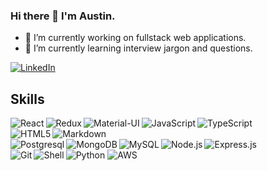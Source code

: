 ### Hi there 👋 I'm Austin.

- 🔭 I’m currently working on fullstack web applications.
- 🌱 I’m currently learning interview jargon and questions.

[<img alt="LinkedIn" src="https://img.shields.io/badge/linkedin-%230077B5.svg?&style=for-the-badge&logo=linkedin&logoColor=white"/>][linkedin]

## Skills
<img alt="React" align="left" src="https://img.shields.io/badge/react%20-%2320232a.svg?&style=for-the-badge&logo=react&logoColor=%2361DAFB" />
<img alt="Redux" align="left" src="https://img.shields.io/badge/redux%20-%23593d88.svg?&style=for-the-badge&logo=redux&logoColor=white" />
<img alt="Material-UI" align="left" src="https://img.shields.io/badge/material%20ui%20-%230081CB.svg?&style=for-the-badge&logo=material-ui&logoColor=white" />
<img alt="JavaScript" align="left" src="https://img.shields.io/badge/javascript%20-%23323330.svg?&style=for-the-badge&logo=javascript&logoColor=%23F7DF1E" />
<img alt="TypeScript" align="left" src="https://img.shields.io/badge/typescript%20-%23007ACC.svg?&style=for-the-badge&logo=typescript&logoColor=white" />
<br />
<img alt="HTML5" align="left" src="https://img.shields.io/badge/html5%20-%23E34F26.svg?&style=for-the-badge&logo=html5&logoColor=white" />
<img alt="Markdown" align="left" src="https://img.shields.io/badge/markdown-%23000000.svg?&style=for-the-badge&logo=markdown&logoColor=white" />
<br />
<img alt="Postgresql" align="left" src="https://img.shields.io/badge/postgres-%23316192.svg?&style=for-the-badge&logo=postgresql&logoColor=white" />
<img alt="MongoDB" align="left" src="https://img.shields.io/badge/MongoDB-%234ea94b.svg?&style=for-the-badge&logo=mongodb&logoColor=white" />
<img alt="MySQL" align="left" src="https://img.shields.io/badge/mysql-%2300f.svg?&style=for-the-badge&logo=mysql&logoColor=white" />
<img alt="Node.js" align="left" src="https://img.shields.io/badge/node.js%20-%2343853D.svg?&style=for-the-badge&logo=node.js&logoColor=white" />
<img alt="Express.js" align="left" src="https://img.shields.io/badge/express.js%20-%23404d59.svg?&style=for-the-badge" />
<br />
<img alt="Python" src="https://img.shields.io/badge/python%20-%2314354C.svg?&style=for-the-badge&logo=python&logoColor=white" />
<img alt="Git" align="left" src="https://img.shields.io/badge/git%20-%23F05033.svg?&style=for-the-badge&logo=git&logoColor=white" />
<img alt="Shell" align="left" src="https://img.shields.io/badge/shell_script%20-%23121011.svg?&style=for-the-badge&logo=gnu-bash&logoColor=white" />

<img alt="AWS" src="https://img.shields.io/badge/AWS%20-%23FF9900.svg?&style=for-the-badge&logo=amazon-aws&logoColor=white"/>


[linkedin]: https://www.linkedin.com/in/steven-austin-webb/
